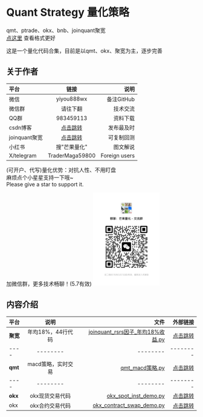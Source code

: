 # Quant Strategy 量化策略  
qmt、ptrade、okx、bnb、joinquant聚宽  
[点这里](README.md) 查看格式更好

这是一个量化代码合集，目前是以qmt、okx、聚宽为主，逐步完善  
## 关于作者
| 平台 | 链接 | 说明 |
|:-------|:-------:|-------:|
| 微信  | yiyou888wx   | 备注GitHub  |
| 微信群  | 请往下翻   | 技术交流  |
| QQ群  | 983459113   | 资料下载  |
| csdn博客  | [点击跳转](https://blog.csdn.net/2401_82851462)   | 发布最及时  |
| joinquant聚宽  | [点击跳转](https://www.joinquant.com/view/community/detail/2e31e2d643c391e9eeed79e4d107c0fd)   | 可复制回测  |
| 小红书  | 搜"芒果量化"   | 图文解说  |
| X/telegram  | TraderMaga59800   | Foreign users  |
 
(可开户、代写)量化优势：对抗人性、不用盯盘  
麻烦点个小星星支持一下哦~  
Please give a star to support it.  

加微信群，更多技术畅聊！(5.7有效)
<img src="微信群.jpg" width="35%">


## 内容介绍
|  平台  | 说明 | 文件 | 外部链接 | 
|:-------|:-------:|-------:|-------:|
| **聚宽**  | 年均18%，44行代码  | [joinquant_rsrs因子_年均18%收益.py](joinquant_rsrs因子_年均18%收益.py)  | [点击跳转](https://www.joinquant.com/view/community/detail/4b45a0d76897c3463b394a1ef554041a) |
| ----  |  --------  | --------  | --------  |
| **qmt**  |  macd策略，实时交易  | [qmt_macd策略.py](qmt_macd策略.py)  | [点击跳转](https://blog.csdn.net/2401_82851462/article/details/146592641) |
| ----  |  --------  | --------  | --------  |
| **okx**  |  okx现货交易代码  | [okx_spot_inst_demo.py](okx_spot_inst_demo.py)  | [点击跳转](https://blog.csdn.net/2401_82851462/article/details/146811185) |
| okx  |  okx合约交易代码  | [okx_contract_swap_demo.py](okx_contract_swap_demo.py)  | [点击跳转](https://blog.csdn.net/2401_82851462/article/details/146639685) |



